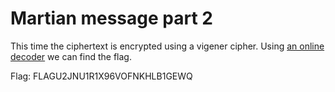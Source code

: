 # Martian message part 2

This time the ciphertext is encrypted using a vigener cipher. Using [an online decoder](https://www.dcode.fr/vigenere-cipher) we can find the flag.

Flag: FLAGU2JNU1R1X96VOFNKHLB1GEWQ